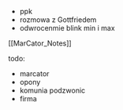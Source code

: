 - ppk
- rozmowa z Gottfriedem
- odwrocenmie blink min i max

[[MarCator_Notes]]


todo:
- marcator
- opony
- komunia podzwonic
- firma
